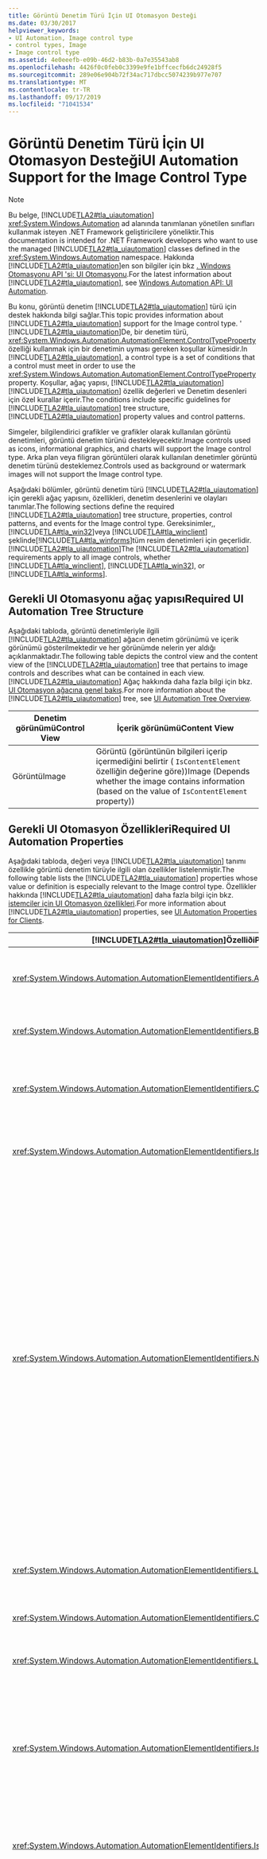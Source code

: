 ```yaml
---
title: Görüntü Denetim Türü İçin UI Otomasyon Desteği
ms.date: 03/30/2017
helpviewer_keywords:
- UI Automation, Image control type
- control types, Image
- Image control type
ms.assetid: 4e0eeefb-e09b-46d2-b83b-0a7e35543ab8
ms.openlocfilehash: 4426f0c0feb0c3399e9fe1bffcecfb6dc24928f5
ms.sourcegitcommit: 289e06e904b72f34ac717dbcc5074239b977e707
ms.translationtype: MT
ms.contentlocale: tr-TR
ms.lasthandoff: 09/17/2019
ms.locfileid: "71041534"
---
```

# <a name="ui-automation-support-for-the-image-control-type"></a><span data-ttu-id="ef614-102">Görüntü Denetim Türü İçin UI Otomasyon Desteği</span><span class="sxs-lookup"><span data-stu-id="ef614-102">UI Automation Support for the Image Control Type</span></span>
> [!NOTE]
> <span data-ttu-id="ef614-103">Bu belge, [!INCLUDE[TLA2#tla_uiautomation](../../../includes/tla2sharptla-uiautomation-md.md)] <xref:System.Windows.Automation> ad alanında tanımlanan yönetilen sınıfları kullanmak isteyen .NET Framework geliştiricilere yöneliktir.</span><span class="sxs-lookup"><span data-stu-id="ef614-103">This documentation is intended for .NET Framework developers who want to use the managed [!INCLUDE[TLA2#tla_uiautomation](../../../includes/tla2sharptla-uiautomation-md.md)] classes defined in the <xref:System.Windows.Automation> namespace.</span></span> <span data-ttu-id="ef614-104">Hakkında [!INCLUDE[TLA2#tla_uiautomation](../../../includes/tla2sharptla-uiautomation-md.md)]en son bilgiler için bkz [. Windows Otomasyonu API 'si: UI Otomasyonu](https://go.microsoft.com/fwlink/?LinkID=156746).</span><span class="sxs-lookup"><span data-stu-id="ef614-104">For the latest information about [!INCLUDE[TLA2#tla_uiautomation](../../../includes/tla2sharptla-uiautomation-md.md)], see [Windows Automation API: UI Automation](https://go.microsoft.com/fwlink/?LinkID=156746).</span></span>  
  
 <span data-ttu-id="ef614-105">Bu konu, görüntü denetim [!INCLUDE[TLA2#tla_uiautomation](../../../includes/tla2sharptla-uiautomation-md.md)] türü için destek hakkında bilgi sağlar.</span><span class="sxs-lookup"><span data-stu-id="ef614-105">This topic provides information about [!INCLUDE[TLA2#tla_uiautomation](../../../includes/tla2sharptla-uiautomation-md.md)] support for the Image control type.</span></span> <span data-ttu-id="ef614-106">' [!INCLUDE[TLA2#tla_uiautomation](../../../includes/tla2sharptla-uiautomation-md.md)]De, bir denetim türü, <xref:System.Windows.Automation.AutomationElement.ControlTypeProperty> özelliği kullanmak için bir denetimin uyması gereken koşullar kümesidir.</span><span class="sxs-lookup"><span data-stu-id="ef614-106">In [!INCLUDE[TLA2#tla_uiautomation](../../../includes/tla2sharptla-uiautomation-md.md)], a control type is a set of conditions that a control must meet in order to use the <xref:System.Windows.Automation.AutomationElement.ControlTypeProperty> property.</span></span> <span data-ttu-id="ef614-107">Koşullar, ağaç yapısı, [!INCLUDE[TLA2#tla_uiautomation](../../../includes/tla2sharptla-uiautomation-md.md)] [!INCLUDE[TLA2#tla_uiautomation](../../../includes/tla2sharptla-uiautomation-md.md)] özellik değerleri ve Denetim desenleri için özel kurallar içerir.</span><span class="sxs-lookup"><span data-stu-id="ef614-107">The conditions include specific guidelines for [!INCLUDE[TLA2#tla_uiautomation](../../../includes/tla2sharptla-uiautomation-md.md)] tree structure, [!INCLUDE[TLA2#tla_uiautomation](../../../includes/tla2sharptla-uiautomation-md.md)] property values and control patterns.</span></span>  
  
 <span data-ttu-id="ef614-108">Simgeler, bilgilendirici grafikler ve grafikler olarak kullanılan görüntü denetimleri, görüntü denetim türünü destekleyecektir.</span><span class="sxs-lookup"><span data-stu-id="ef614-108">Image controls used as icons, informational graphics, and charts will support the Image control type.</span></span> <span data-ttu-id="ef614-109">Arka plan veya filigran görüntüleri olarak kullanılan denetimler görüntü denetim türünü desteklemez.</span><span class="sxs-lookup"><span data-stu-id="ef614-109">Controls used as background or watermark images will not support the Image control type.</span></span>  
  
 <span data-ttu-id="ef614-110">Aşağıdaki bölümler, görüntü denetim türü [!INCLUDE[TLA2#tla_uiautomation](../../../includes/tla2sharptla-uiautomation-md.md)] için gerekli ağaç yapısını, özellikleri, denetim desenlerini ve olayları tanımlar.</span><span class="sxs-lookup"><span data-stu-id="ef614-110">The following sections define the required [!INCLUDE[TLA2#tla_uiautomation](../../../includes/tla2sharptla-uiautomation-md.md)] tree structure, properties, control patterns, and events for the Image control type.</span></span> <span data-ttu-id="ef614-111">Gereksinimler,, [!INCLUDE[TLA#tla_win32](../../../includes/tlasharptla-win32-md.md)]veya [!INCLUDE[TLA#tla_winclient](../../../includes/tlasharptla-winclient-md.md)] şeklinde[!INCLUDE[TLA#tla_winforms](../../../includes/tlasharptla-winforms-md.md)]tüm resim denetimleri için geçerlidir. [!INCLUDE[TLA2#tla_uiautomation](../../../includes/tla2sharptla-uiautomation-md.md)]</span><span class="sxs-lookup"><span data-stu-id="ef614-111">The [!INCLUDE[TLA2#tla_uiautomation](../../../includes/tla2sharptla-uiautomation-md.md)] requirements apply to all image controls, whether [!INCLUDE[TLA#tla_winclient](../../../includes/tlasharptla-winclient-md.md)], [!INCLUDE[TLA#tla_win32](../../../includes/tlasharptla-win32-md.md)], or [!INCLUDE[TLA#tla_winforms](../../../includes/tlasharptla-winforms-md.md)].</span></span>  
  
<a name="Required_UI_Automation_Tree_Structure"></a>   
## <a name="required-ui-automation-tree-structure"></a><span data-ttu-id="ef614-112">Gerekli UI Otomasyonu ağaç yapısı</span><span class="sxs-lookup"><span data-stu-id="ef614-112">Required UI Automation Tree Structure</span></span>  
 <span data-ttu-id="ef614-113">Aşağıdaki tabloda, görüntü denetimleriyle ilgili [!INCLUDE[TLA2#tla_uiautomation](../../../includes/tla2sharptla-uiautomation-md.md)] ağacın denetim görünümü ve içerik görünümü gösterilmektedir ve her görünümde nelerin yer aldığı açıklanmaktadır.</span><span class="sxs-lookup"><span data-stu-id="ef614-113">The following table depicts the control view and the content view of the [!INCLUDE[TLA2#tla_uiautomation](../../../includes/tla2sharptla-uiautomation-md.md)] tree that pertains to image controls and describes what can be contained in each view.</span></span> <span data-ttu-id="ef614-114">[!INCLUDE[TLA2#tla_uiautomation](../../../includes/tla2sharptla-uiautomation-md.md)] Ağaç hakkında daha fazla bilgi için bkz. [UI Otomasyon ağacına genel bakış](ui-automation-tree-overview.md).</span><span class="sxs-lookup"><span data-stu-id="ef614-114">For more information about the [!INCLUDE[TLA2#tla_uiautomation](../../../includes/tla2sharptla-uiautomation-md.md)] tree, see [UI Automation Tree Overview](ui-automation-tree-overview.md).</span></span>  
  
|<span data-ttu-id="ef614-115">Denetim görünümü</span><span class="sxs-lookup"><span data-stu-id="ef614-115">Control View</span></span>|<span data-ttu-id="ef614-116">İçerik görünümü</span><span class="sxs-lookup"><span data-stu-id="ef614-116">Content View</span></span>|  
|------------------|------------------|  
|<span data-ttu-id="ef614-117">Görüntü</span><span class="sxs-lookup"><span data-stu-id="ef614-117">Image</span></span>|<span data-ttu-id="ef614-118">Görüntü (görüntünün bilgileri içerip içermediğini belirtir ( `IsContentElement` özelliğin değerine göre))</span><span class="sxs-lookup"><span data-stu-id="ef614-118">Image (Depends whether the image contains information (based on the value of `IsContentElement` property))</span></span>|  
  
<a name="Required_UI_Automation_Properties"></a>   
## <a name="required-ui-automation-properties"></a><span data-ttu-id="ef614-119">Gerekli UI Otomasyon Özellikleri</span><span class="sxs-lookup"><span data-stu-id="ef614-119">Required UI Automation Properties</span></span>  
 <span data-ttu-id="ef614-120">Aşağıdaki tabloda, değeri veya [!INCLUDE[TLA2#tla_uiautomation](../../../includes/tla2sharptla-uiautomation-md.md)] tanımı özellikle görüntü denetim türüyle ilgili olan özellikler listelenmiştir.</span><span class="sxs-lookup"><span data-stu-id="ef614-120">The following table lists the [!INCLUDE[TLA2#tla_uiautomation](../../../includes/tla2sharptla-uiautomation-md.md)] properties whose value or definition is especially relevant to the Image control type.</span></span> <span data-ttu-id="ef614-121">Özellikler hakkında [!INCLUDE[TLA2#tla_uiautomation](../../../includes/tla2sharptla-uiautomation-md.md)] daha fazla bilgi için bkz. [istemciler için UI Otomasyon özellikleri](ui-automation-properties-for-clients.md).</span><span class="sxs-lookup"><span data-stu-id="ef614-121">For more information about [!INCLUDE[TLA2#tla_uiautomation](../../../includes/tla2sharptla-uiautomation-md.md)] properties, see [UI Automation Properties for Clients](ui-automation-properties-for-clients.md).</span></span>  
  
|[!INCLUDE[TLA2#tla_uiautomation](../../../includes/tla2sharptla-uiautomation-md.md)]<span data-ttu-id="ef614-122">Özelliði</span><span class="sxs-lookup"><span data-stu-id="ef614-122">Property</span></span>|<span data-ttu-id="ef614-123">Değer</span><span class="sxs-lookup"><span data-stu-id="ef614-123">Value</span></span>|<span data-ttu-id="ef614-124">Notlar</span><span class="sxs-lookup"><span data-stu-id="ef614-124">Notes</span></span>|  
|------------------------------------------------------------------------------------|-----------|-----------|  
|<xref:System.Windows.Automation.AutomationElementIdentifiers.AutomationIdProperty>|<span data-ttu-id="ef614-125">Notlara bakın.</span><span class="sxs-lookup"><span data-stu-id="ef614-125">See notes.</span></span>|<span data-ttu-id="ef614-126">Bu özelliğin değerinin bir uygulamadaki tüm denetimlerde benzersiz olması gerekir.</span><span class="sxs-lookup"><span data-stu-id="ef614-126">The value of this property needs to be unique across all controls in an application.</span></span>|  
|<xref:System.Windows.Automation.AutomationElementIdentifiers.BoundingRectangleProperty>|<span data-ttu-id="ef614-127">Notlara bakın.</span><span class="sxs-lookup"><span data-stu-id="ef614-127">See notes.</span></span>|<span data-ttu-id="ef614-128">Tüm denetimi içeren en dıştaki dikdörtgen.</span><span class="sxs-lookup"><span data-stu-id="ef614-128">The outermost rectangle that contains the whole control.</span></span>|  
|<xref:System.Windows.Automation.AutomationElementIdentifiers.ClickablePointProperty>|<span data-ttu-id="ef614-129">Notlara bakın.</span><span class="sxs-lookup"><span data-stu-id="ef614-129">See notes.</span></span>|<span data-ttu-id="ef614-130">Görüntü denetiminin tıklatılabilir noktası, görüntü denetiminin sınırlayıcı dikdörtgeninin içindeki bir nokta olmalıdır.</span><span class="sxs-lookup"><span data-stu-id="ef614-130">The image control’s clickable point must be a point within the bounding rectangle of the image control.</span></span>|  
|<xref:System.Windows.Automation.AutomationElementIdentifiers.IsKeyboardFocusableProperty>|<span data-ttu-id="ef614-131">Notlara bakın.</span><span class="sxs-lookup"><span data-stu-id="ef614-131">See notes.</span></span>|<span data-ttu-id="ef614-132">Denetim, klavye odağı alamıyorsa, bu özelliği desteklemesi gerekir.</span><span class="sxs-lookup"><span data-stu-id="ef614-132">If the control can receive keyboard focus, it must support this property.</span></span>|  
|<xref:System.Windows.Automation.AutomationElementIdentifiers.NameProperty>|<span data-ttu-id="ef614-133">Notlara bakın.</span><span class="sxs-lookup"><span data-stu-id="ef614-133">See notes.</span></span>|<span data-ttu-id="ef614-134">Ad özelliği, bilgi içeren tüm görüntü denetimleri için sunulmalıdır.</span><span class="sxs-lookup"><span data-stu-id="ef614-134">The Name property must be exposed for all image controls that contain information.</span></span> <span data-ttu-id="ef614-135">Bu bilgilere programlı erişim, grafiğe metin eşdeğerini sağlanması gerekir.</span><span class="sxs-lookup"><span data-stu-id="ef614-135">Programmatic access to this information requires that a textual equivalent to the graphic be provided.</span></span> <span data-ttu-id="ef614-136">Görüntü denetimi tamamen dekoratif ise, yalnızca [!INCLUDE[TLA2#tla_uiautomation](../../../includes/tla2sharptla-uiautomation-md.md)] ağacın denetim görünümünde gösterilmesi gerekir ve bir ada sahip olması gerekmez.</span><span class="sxs-lookup"><span data-stu-id="ef614-136">If the image control is purely decorative, it must only show up in the control view of the [!INCLUDE[TLA2#tla_uiautomation](../../../includes/tla2sharptla-uiautomation-md.md)] tree and is not required to have a name.</span></span> <span data-ttu-id="ef614-137">UI çerçeveleri, çerçevelerinden ayarlanabilir olan görüntülerde ALT veya alternatif metin özelliğini desteklemelidir.</span><span class="sxs-lookup"><span data-stu-id="ef614-137">UI frameworks must support an ALT or alternate text property on images that can be set from within their framework.</span></span> <span data-ttu-id="ef614-138">Bu özellik daha sonra [!INCLUDE[TLA2#tla_uiautomation](../../../includes/tla2sharptla-uiautomation-md.md)] Name özelliğine eşlenir.</span><span class="sxs-lookup"><span data-stu-id="ef614-138">This property will then map to the [!INCLUDE[TLA2#tla_uiautomation](../../../includes/tla2sharptla-uiautomation-md.md)] Name property.</span></span>|  
|<xref:System.Windows.Automation.AutomationElementIdentifiers.LabeledByProperty>|<span data-ttu-id="ef614-139">Notlara bakın.</span><span class="sxs-lookup"><span data-stu-id="ef614-139">See notes.</span></span>|<span data-ttu-id="ef614-140">Statik bir metin etiketi varsa, bu özellik bu denetimin bir başvurusunu kullanıma sunmalıdır.</span><span class="sxs-lookup"><span data-stu-id="ef614-140">If there is a static text label then this property must expose a reference to that control.</span></span>|  
|<xref:System.Windows.Automation.AutomationElementIdentifiers.ControlTypeProperty>|<span data-ttu-id="ef614-141">Görüntü</span><span class="sxs-lookup"><span data-stu-id="ef614-141">Image</span></span>|<span data-ttu-id="ef614-142">Bu değer tüm UI çerçeveleri için aynıdır.</span><span class="sxs-lookup"><span data-stu-id="ef614-142">This value is the same for all UI frameworks.</span></span>|  
|<xref:System.Windows.Automation.AutomationElementIdentifiers.LocalizedControlTypeProperty>|<span data-ttu-id="ef614-143">görüntüyle</span><span class="sxs-lookup"><span data-stu-id="ef614-143">"image"</span></span>|<span data-ttu-id="ef614-144">Görüntü denetim türüne karşılık gelen yerelleştirilmiş dize.</span><span class="sxs-lookup"><span data-stu-id="ef614-144">Localized string corresponding to the Image control type.</span></span>|  
|<xref:System.Windows.Automation.AutomationElementIdentifiers.IsContentElementProperty>|<span data-ttu-id="ef614-145">Notlara bakın.</span><span class="sxs-lookup"><span data-stu-id="ef614-145">See notes.</span></span>|<span data-ttu-id="ef614-146">Görüntü denetimi, son kullanıcıya önceden gösterilmeyen anlamlı bilgiler içerdiğinde [!INCLUDE[TLA2#tla_uiautomation](../../../includes/tla2sharptla-uiautomation-md.md)] ağacın içerik görünümüne dahil olmalıdır.</span><span class="sxs-lookup"><span data-stu-id="ef614-146">The image control must be included in the content view of the [!INCLUDE[TLA2#tla_uiautomation](../../../includes/tla2sharptla-uiautomation-md.md)] tree when it contains meaningful information not already exposed to the end user.</span></span>|  
|<xref:System.Windows.Automation.AutomationElementIdentifiers.IsControlElementProperty>|<span data-ttu-id="ef614-147">Doğru</span><span class="sxs-lookup"><span data-stu-id="ef614-147">True</span></span>|<span data-ttu-id="ef614-148">Görüntü denetimi her zaman [!INCLUDE[TLA2#tla_uiautomation](../../../includes/tla2sharptla-uiautomation-md.md)] ağacın denetim görünümüne dahil edilir.</span><span class="sxs-lookup"><span data-stu-id="ef614-148">The image control is always included in the control view of the [!INCLUDE[TLA2#tla_uiautomation](../../../includes/tla2sharptla-uiautomation-md.md)] tree.</span></span>|  
|<xref:System.Windows.Automation.AutomationElementIdentifiers.HelpTextProperty>|<span data-ttu-id="ef614-149">Notlara bakın.</span><span class="sxs-lookup"><span data-stu-id="ef614-149">See notes.</span></span>|<span data-ttu-id="ef614-150">HelpText özelliği, denetimin gerçek görsel görünümünü (örneğin, beyaz ' X ' içeren kırmızı bir kare) veya görüntüyle ilişkili diğer araç ipucu bilgilerini açıklayan yerelleştirilmiş bir dize gösterir.</span><span class="sxs-lookup"><span data-stu-id="ef614-150">The HelpText property exposes a localized string which describes the actual visual appearance of the control (for example, a red square with a white ‘X’) or other tooltip information associated with the image.</span></span><br /><br /> <span data-ttu-id="ef614-151">Görüntü denetimi hakkında daha fazla bilgi iletmek için uzun bir açıklama gerektiğinde bu özellik desteklenmelidir.</span><span class="sxs-lookup"><span data-stu-id="ef614-151">This property must be supported when a long description is needed to convey more information about the image control.</span></span> <span data-ttu-id="ef614-152">Örneğin, karmaşık bir grafik veya diyagram.</span><span class="sxs-lookup"><span data-stu-id="ef614-152">For example, a complicated chart or diagram.</span></span> <span data-ttu-id="ef614-153">Bu özellik HTML LongDesc etiketine ve ölçeklenebilir vektör grafikleri (SVG) desc etiketine eşlenir.</span><span class="sxs-lookup"><span data-stu-id="ef614-153">This property maps to the HTML LongDesc tag and the Scalable Vector Graphics (SVG) Desc tag.</span></span> <span data-ttu-id="ef614-154">Görüntü denetimleriyle çalışan geliştiricilerin, denetimde görsel açıklamanın ayarlanmasıyla izin vermek için bir özelliği desteklemesi gerekir.</span><span class="sxs-lookup"><span data-stu-id="ef614-154">Developers working with image controls must support a property to allow the visual description to be set on the control.</span></span> <span data-ttu-id="ef614-155">Bu özellik UI Automation VisualDescription özelliği ile eşlenmelidir.</span><span class="sxs-lookup"><span data-stu-id="ef614-155">This property must be mapped to the UI Automation VisualDescription property.</span></span>|  
|<xref:System.Windows.Automation.AutomationElementIdentifiers.ItemStatusProperty>|<span data-ttu-id="ef614-156">Notlara bakın.</span><span class="sxs-lookup"><span data-stu-id="ef614-156">See notes.</span></span>|<span data-ttu-id="ef614-157">Görüntü denetimi ekrandaki belirli bir öğeyle ilgili durum bilgilerini temsil ediyorsa, denetimin öğe içinde yer almalıdır.</span><span class="sxs-lookup"><span data-stu-id="ef614-157">If the image control represents state information about a particular item on the screen, the control should be contained within the item.</span></span> <span data-ttu-id="ef614-158">Görüntü bir öğe içinde bulunduğunda, öğe Status özelliğini desteklemelidir ve durum değiştiğinde uygun bildirimleri yükseltir.</span><span class="sxs-lookup"><span data-stu-id="ef614-158">When the image is contained within an item the item must support the status property and raise appropriate notifications when the status changes.</span></span><br /><br /> <span data-ttu-id="ef614-159">Bir görüntü tek başına denetimdir ve durumu alıyorsa, bu özelliğin desteklenmesi gerekir.</span><span class="sxs-lookup"><span data-stu-id="ef614-159">If an image is a standalone control and is conveying status this property must be supported.</span></span>|  
  
<a name="Required_UI_Automation_Control_Patterns"></a>   
## <a name="required-ui-automation-control-patterns"></a><span data-ttu-id="ef614-160">Gerekli UI Otomasyonu Denetim desenleri</span><span class="sxs-lookup"><span data-stu-id="ef614-160">Required UI Automation Control Patterns</span></span>  
 <span data-ttu-id="ef614-161">Aşağıdaki tabloda tüm görüntü denetimleri [!INCLUDE[TLA2#tla_uiautomation](../../../includes/tla2sharptla-uiautomation-md.md)] tarafından desteklenmesi gereken denetim desenleri listelenmektedir.</span><span class="sxs-lookup"><span data-stu-id="ef614-161">The following table lists the [!INCLUDE[TLA2#tla_uiautomation](../../../includes/tla2sharptla-uiautomation-md.md)] control patterns required to be supported by all image controls.</span></span> <span data-ttu-id="ef614-162">Denetim desenleri hakkında daha fazla bilgi için bkz. [UI Otomasyonu Denetim desenlerine genel bakış](ui-automation-control-patterns-overview.md).</span><span class="sxs-lookup"><span data-stu-id="ef614-162">For more information about control patterns, see [UI Automation Control Patterns Overview](ui-automation-control-patterns-overview.md).</span></span>  
  
|<span data-ttu-id="ef614-163">Denetim deseninin</span><span class="sxs-lookup"><span data-stu-id="ef614-163">Control Pattern</span></span>|<span data-ttu-id="ef614-164">Destek</span><span class="sxs-lookup"><span data-stu-id="ef614-164">Support</span></span>|<span data-ttu-id="ef614-165">Notlar</span><span class="sxs-lookup"><span data-stu-id="ef614-165">Notes</span></span>|  
|---------------------|-------------|-----------|  
|<xref:System.Windows.Automation.Provider.IGridItemProvider>|<span data-ttu-id="ef614-166">Şekline</span><span class="sxs-lookup"><span data-stu-id="ef614-166">Depends</span></span>|<span data-ttu-id="ef614-167">Denetim bir kılavuz kapsayıcısı içindeyse, görüntü denetimi kılavuz öğe modelini destekler.</span><span class="sxs-lookup"><span data-stu-id="ef614-167">The image control supports the Grid Item pattern if the control is within a grid container.</span></span>|  
|<xref:System.Windows.Automation.Provider.ITableItemProvider>|<span data-ttu-id="ef614-168">Şekline</span><span class="sxs-lookup"><span data-stu-id="ef614-168">Depends</span></span>|<span data-ttu-id="ef614-169">Denetim, üst bilgi denetimlerine sahip bir kapsayıcıda yer alıyorsa, görüntü denetimi tablo öğesi modelini destekler.</span><span class="sxs-lookup"><span data-stu-id="ef614-169">The image control supports the Table Item pattern if the control is within a container that has header controls.</span></span>|  
|<xref:System.Windows.Automation.Provider.IInvokeProvider>|<span data-ttu-id="ef614-170">hiçbir zaman</span><span class="sxs-lookup"><span data-stu-id="ef614-170">Never</span></span>|<span data-ttu-id="ef614-171">Görüntü denetimi tıklatılabilir bir görüntü içeriyorsa denetim, düğme denetim türü gibi Invoke deseninin desteklendiği bir denetim türünü desteklemelidir.</span><span class="sxs-lookup"><span data-stu-id="ef614-171">If the image control contains a clickable image, the control should support a control type that supports the Invoke pattern, such as the Button control type.</span></span>|  
|<xref:System.Windows.Automation.Provider.ISelectionItemProvider>|<span data-ttu-id="ef614-172">hiçbir zaman</span><span class="sxs-lookup"><span data-stu-id="ef614-172">Never</span></span>|<span data-ttu-id="ef614-173">Görüntü denetimleri seçim öğesi modelini desteklememelidir.</span><span class="sxs-lookup"><span data-stu-id="ef614-173">Image controls should not support the Selection Item pattern.</span></span>|  
  
<a name="Required_UI_Automation_Events"></a>   
## <a name="required-ui-automation-events"></a><span data-ttu-id="ef614-174">Gerekli UI Otomasyon olayları</span><span class="sxs-lookup"><span data-stu-id="ef614-174">Required UI Automation Events</span></span>  
 <span data-ttu-id="ef614-175">Aşağıdaki tabloda tüm görüntü denetimleri [!INCLUDE[TLA2#tla_uiautomation](../../../includes/tla2sharptla-uiautomation-md.md)] tarafından desteklenmesi gereken olaylar listelenmektedir.</span><span class="sxs-lookup"><span data-stu-id="ef614-175">The following table lists the [!INCLUDE[TLA2#tla_uiautomation](../../../includes/tla2sharptla-uiautomation-md.md)] events required to be supported by all image controls.</span></span> <span data-ttu-id="ef614-176">Olaylar hakkında daha fazla bilgi için bkz. [UI Otomasyonu olaylarına genel bakış](ui-automation-events-overview.md).</span><span class="sxs-lookup"><span data-stu-id="ef614-176">For more information on events, see [UI Automation Events Overview](ui-automation-events-overview.md).</span></span>  
  
|[!INCLUDE[TLA2#tla_uiautomation](../../../includes/tla2sharptla-uiautomation-md.md)]<span data-ttu-id="ef614-177">Olay</span><span class="sxs-lookup"><span data-stu-id="ef614-177">Event</span></span>|<span data-ttu-id="ef614-178">Destek</span><span class="sxs-lookup"><span data-stu-id="ef614-178">Support</span></span>|<span data-ttu-id="ef614-179">Notlar</span><span class="sxs-lookup"><span data-stu-id="ef614-179">Notes</span></span>|  
|---------------------------------------------------------------------------------|-------------|-----------|  
|<xref:System.Windows.Automation.InvokePatternIdentifiers.InvokedEvent>|<span data-ttu-id="ef614-180">hiçbir zaman</span><span class="sxs-lookup"><span data-stu-id="ef614-180">Never</span></span>|<span data-ttu-id="ef614-181">Yok.</span><span class="sxs-lookup"><span data-stu-id="ef614-181">None</span></span>|  
|<xref:System.Windows.Automation.SelectionItemPatternIdentifiers.ElementAddedToSelectionEvent>|<span data-ttu-id="ef614-182">hiçbir zaman</span><span class="sxs-lookup"><span data-stu-id="ef614-182">Never</span></span>|<span data-ttu-id="ef614-183">Yok.</span><span class="sxs-lookup"><span data-stu-id="ef614-183">None</span></span>|  
|<xref:System.Windows.Automation.SelectionItemPatternIdentifiers.ElementRemovedFromSelectionEvent>|<span data-ttu-id="ef614-184">hiçbir zaman</span><span class="sxs-lookup"><span data-stu-id="ef614-184">Never</span></span>|<span data-ttu-id="ef614-185">Yok.</span><span class="sxs-lookup"><span data-stu-id="ef614-185">None</span></span>|  
|<xref:System.Windows.Automation.SelectionItemPatternIdentifiers.ElementSelectedEvent>|<span data-ttu-id="ef614-186">hiçbir zaman</span><span class="sxs-lookup"><span data-stu-id="ef614-186">Never</span></span>|<span data-ttu-id="ef614-187">Yok.</span><span class="sxs-lookup"><span data-stu-id="ef614-187">None</span></span>|  
|<span data-ttu-id="ef614-188"><xref:System.Windows.Automation.AutomationElementIdentifiers.BoundingRectangleProperty>özellik değişti olayı.</span><span class="sxs-lookup"><span data-stu-id="ef614-188"><xref:System.Windows.Automation.AutomationElementIdentifiers.BoundingRectangleProperty> property-changed event.</span></span>|<span data-ttu-id="ef614-189">Gerekli</span><span class="sxs-lookup"><span data-stu-id="ef614-189">Required</span></span>|<span data-ttu-id="ef614-190">Yok.</span><span class="sxs-lookup"><span data-stu-id="ef614-190">None</span></span>|  
|<span data-ttu-id="ef614-191"><xref:System.Windows.Automation.AutomationElementIdentifiers.IsOffscreenProperty>özellik değişti olayı.</span><span class="sxs-lookup"><span data-stu-id="ef614-191"><xref:System.Windows.Automation.AutomationElementIdentifiers.IsOffscreenProperty> property-changed event.</span></span>|<span data-ttu-id="ef614-192">Gerekli</span><span class="sxs-lookup"><span data-stu-id="ef614-192">Required</span></span>|<span data-ttu-id="ef614-193">Yok.</span><span class="sxs-lookup"><span data-stu-id="ef614-193">None</span></span>|  
|<span data-ttu-id="ef614-194"><xref:System.Windows.Automation.AutomationElementIdentifiers.IsEnabledProperty>özellik değişti olayı.</span><span class="sxs-lookup"><span data-stu-id="ef614-194"><xref:System.Windows.Automation.AutomationElementIdentifiers.IsEnabledProperty> property-changed event.</span></span>|<span data-ttu-id="ef614-195">Gerekli</span><span class="sxs-lookup"><span data-stu-id="ef614-195">Required</span></span>|<span data-ttu-id="ef614-196">Yok.</span><span class="sxs-lookup"><span data-stu-id="ef614-196">None</span></span>|  
|<span data-ttu-id="ef614-197"><xref:System.Windows.Automation.AutomationElementIdentifiers.NameProperty>özellik değişti olayı.</span><span class="sxs-lookup"><span data-stu-id="ef614-197"><xref:System.Windows.Automation.AutomationElementIdentifiers.NameProperty> property-changed event.</span></span>|<span data-ttu-id="ef614-198">Gerekli</span><span class="sxs-lookup"><span data-stu-id="ef614-198">Required</span></span>|<span data-ttu-id="ef614-199">Yok.</span><span class="sxs-lookup"><span data-stu-id="ef614-199">None</span></span>|  
|<xref:System.Windows.Automation.AutomationElementIdentifiers.AutomationFocusChangedEvent>|<span data-ttu-id="ef614-200">Gerekli</span><span class="sxs-lookup"><span data-stu-id="ef614-200">Required</span></span>|<span data-ttu-id="ef614-201">Yok.</span><span class="sxs-lookup"><span data-stu-id="ef614-201">None</span></span>|  
|<xref:System.Windows.Automation.AutomationElementIdentifiers.StructureChangedEvent>|<span data-ttu-id="ef614-202">Gerekli</span><span class="sxs-lookup"><span data-stu-id="ef614-202">Required</span></span>|<span data-ttu-id="ef614-203">Yok.</span><span class="sxs-lookup"><span data-stu-id="ef614-203">None</span></span>|  
  
## <a name="see-also"></a><span data-ttu-id="ef614-204">Ayrıca bkz.</span><span class="sxs-lookup"><span data-stu-id="ef614-204">See also</span></span>

- <xref:System.Windows.Automation.ControlType.Image>
- [<span data-ttu-id="ef614-205">UI Otomasyonu Denetim Türlerine Genel Bakış</span><span class="sxs-lookup"><span data-stu-id="ef614-205">UI Automation Control Types Overview</span></span>](ui-automation-control-types-overview.md)
- [<span data-ttu-id="ef614-206">UI Otomasyonuna Genel Bakış</span><span class="sxs-lookup"><span data-stu-id="ef614-206">UI Automation Overview</span></span>](ui-automation-overview.md)

